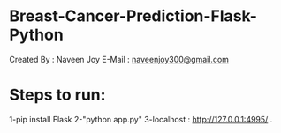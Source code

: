 # Breast-Cancer-Prediction-Flask-Python
Created By : Naveen Joy 
E-Mail : naveenjoy300@gmail.com
# Steps to run:
1-pip install Flask
2-"python app.py"
3-localhost : http://127.0.0.1:4995/ .

